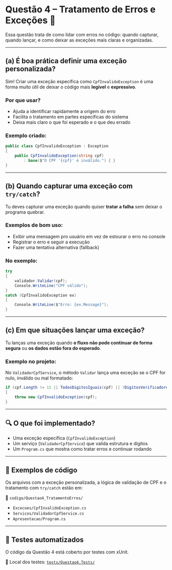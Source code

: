 # Questão 4 – Tratamento de Erros e Exceções 🚨

Essa questão trata de como lidar com erros no código: quando capturar, quando lançar, e como deixar as exceções mais claras e organizadas.

---

## (a) É boa prática definir uma exceção personalizada?

Sim! Criar uma exceção específica como `CpfInvalidoException` é uma forma muito útil de deixar o código mais **legível** e **expressivo**.

### Por que usar?

- Ajuda a identificar rapidamente a origem do erro
- Facilita o tratamento em partes específicas do sistema
- Deixa mais claro o que foi esperado e o que deu errado

### Exemplo criado:

```csharp
public class CpfInvalidoException : Exception
{
    public CpfInvalidoException(string cpf)
        : base($"O CPF '{cpf}' é inválido.") { }
}
```

---

## (b) Quando capturar uma exceção com `try/catch`?

Tu deves capturar uma exceção quando quiser **tratar a falha** sem deixar o programa quebrar.

### Exemplos de bom uso:

- Exibir uma mensagem pro usuário em vez de estourar o erro no console
- Registrar o erro e seguir a execução
- Fazer uma tentativa alternativa (fallback)

### No exemplo:

```csharp
try
{
    validador.Validar(cpf);
    Console.WriteLine("CPF válido");
}
catch (CpfInvalidoException ex)
{
    Console.WriteLine($"Erro: {ex.Message}");
}
```

---

## (c) Em que situações lançar uma exceção?

Tu lanças uma exceção quando **o fluxo não pode continuar de forma segura** ou **os dados estão fora do esperado**.

### Exemplo no projeto:

No `ValidadorCpfService`, o método `Validar` lança uma exceção se o CPF for nulo, inválido ou mal formatado:

```csharp
if (cpf.Length != 11 || TodosDigitosIguais(cpf) || !DigitosVerificadoresValidos(cpf))
{
    throw new CpfInvalidoException(cpf);
}
```

---

## 🔍 O que foi implementado?

- Uma exceção específica (`CpfInvalidoException`)
- Um serviço (`ValidadorCpfService`) que valida estrutura e dígitos
- Um `Program.cs` que mostra como tratar erros e continuar rodando

---

## 📁 Exemplos de código

Os arquivos com a exceção personalizada, a lógica de validação de CPF e o tratamento com `try/catch` estão em:

📂 `codigo/Questao4_TratamentoErros/`

- `Excecoes/CpfInvalidoException.cs`
- `Servicos/ValidadorCpfService.cs`
- `Apresentacao/Program.cs`

---

## 🧪 Testes automatizados

O código da Questão 4 está coberto por testes com xUnit.

📁 Local dos testes: [`tests/Questao4.Tests/`](../../tests/Questao4.Tests/)
